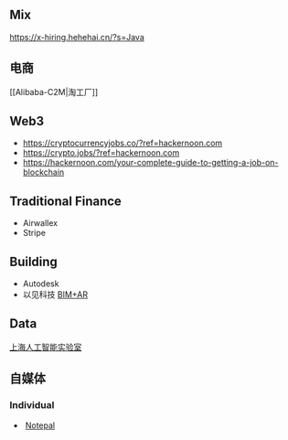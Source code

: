 ## Mix
https://x-hiring.hehehai.cn/?s=Java
## 电商
[[Alibaba-C2M|淘工厂]]

## Web3
- https://cryptocurrencyjobs.co/?ref=hackernoon.com
- https://crypto.jobs/?ref=hackernoon.com
- https://hackernoon.com/your-complete-guide-to-getting-a-job-on-blockchain
## Traditional Finance
- Airwallex
- Stripe
## Building
- Autodesk
- 以见科技 [BIM+AR](https://mp.weixin.qq.com/s/zl8MHoNaN_HrVT_0y0QFeg)
## Data
[上海人工智能实验室](https://www.shlab.org.cn/joinus/apply/702d2018-da69-454d-80fe-ecde510d617a?mode=social&keyword=%E5%90%8E%E7%AB%AF&zhinengId=&commitment=)

## 自媒体

### Individual
-  [Notepal]( https://lutaonan.com/blog/my-extension-sold-1k-yuan/)

